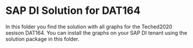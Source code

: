 # SAP DI Solution for DAT164

In this folder you find the solution with all graphs for the Teched2020 sesison DAT164. 
You can install the graphs on your SAP DI tenant using the solution package in this folder.

